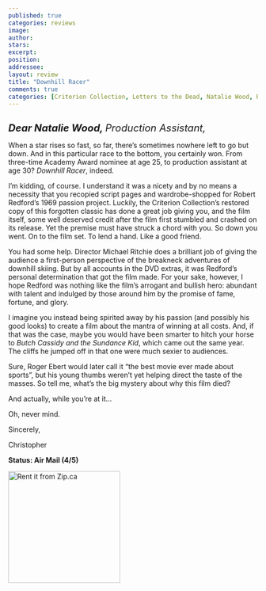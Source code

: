 ```yaml
---
published: true
categories: reviews
image:
author: 
stars: 
excerpt: 
position: 
addressee: 
layout: review
title: "Downhill Racer"
comments: true
categories: [Criterion Collection, Letters to the Dead, Natalie Wood, Robert Redford, Uncategorized, Zip.ca]
---
```

<div><p><span class="full-image-block ssNonEditable"><a href="/letters/2012/5/14/downhill-racer.html"><img src="http://static.squarespace.com/static/5005f6bcc4aa41161b33e89e/5329cf1fe4b07c068ebf74de/5329cf1fe4b07c068ebf7572/1337017140055/Downhill%20Racer.jpg" alt="" /></a></span></p>
<p><em style="font-size:120%;"><span style="font-size:120%;"><strong>Dear Natalie Wood, </strong>Production Assistant,</span></em></p>
<p>When a star rises so fast, so far, there&rsquo;s sometimes nowhere left to go but down. And in this particular race to the bottom, you certainly won. From three-time Academy Award nominee at age 25, to production assistant at age 30? <em>Downhill Racer</em>, indeed.</p>
<p>I&rsquo;m kidding, of course. I understand it was a nicety and by no means a necessity that you recopied script pages and wardrobe-shopped for Robert Redford&rsquo;s 1969 passion project. Luckily, the Criterion Collection&rsquo;s restored copy of this forgotten classic has done a great job giving you, and the film itself, some well deserved credit after the film first stumbled and crashed on its release. Yet the premise must have struck a chord with you. So down you went. On to the film set. To lend a hand. Like a good friend.</p>
<p>You had some help. Director Michael Ritchie does a brilliant job of giving the audience a first-person perspective of the breakneck adventures of downhill skiing. But by all accounts in the DVD extras, it was Redford&rsquo;s personal determination that got the film made. For your sake, however, I hope Redford was nothing like the film&rsquo;s arrogant and bullish hero: abundant with talent and indulged by those around him by the promise of fame, fortune, and glory.</p>
<p>I imagine you instead being spirited away by his passion (and possibly his good looks) to create a film about the mantra of winning at all costs. And, if that was the case, maybe you would have been smarter to hitch your horse to <em>Butch Cassidy and the Sundance Kid</em>, which came out the same year. The cliffs he jumped off in that one were much sexier to audiences.&nbsp;</p>
<p>Sure, Roger Ebert would later call it &ldquo;the best movie ever made about sports&rdquo;, but his young thumbs weren&rsquo;t yet helping direct the taste of the masses. So tell me, what&rsquo;s the big mystery about why this film died?</p>
<p>And actually, while you&rsquo;re at it&hellip;</p>
<p>Oh, never mind.</p>
<p>Sincerely,</p>
<p>Christopher</p>
<p><strong>Status: Air Mail (4/5)</strong></p>
<p><span class="full-image-float-left ssNonEditable"><a href="http://www.zip.ca/DVD/Browse.aspx/1/t/196390/Downhill_Racer" target="_blank"><img src="http://static.squarespace.com/static/5005f6bcc4aa41161b33e89e/5329cf1fe4b07c068ebf74de/5329cf20e4b07c068ebf7c21/1343245704065/Rent-it-on-Zip.png" alt="Rent it from Zip.ca" width="226" /></a></span></p></div>

